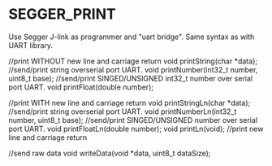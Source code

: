 SEGGER_PRINT
===================

Use Segger J-link as programmer and "uart bridge". 
Same syntax as with UART library.

//print WITHOUT new line and carriage return
void printString(char *data);	//send/print string overserial port UART.
void printNumber(int32_t number, uint8_t base);	//send/print SINGED/UNSIGNED int32_t number over serial port UART.
void printFloat(double number);

//print WITH new line and carriage return
void printStringLn(char *data);	//send/print string overserial port UART.
void printNumberLn(int32_t number, uint8_t base);	//send/print SINGED/UNSIGNED number over serial port UART.
void printFloatLn(double number);
void printLn(void);	//print new line and carriage return

//send raw data
void writeData(void *data, uint8_t dataSize);

